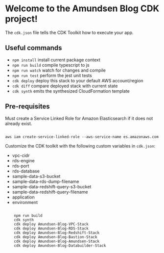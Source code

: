# Welcome to the Amundsen Blog CDK project!

The `cdk.json` file tells the CDK Toolkit how to execute your app.

## Useful commands

 * `npm install`     install current package context
 * `npm run build`   compile typescript to js
 * `npm run watch`   watch for changes and compile
 * `npm run test`    perform the jest unit tests
 * `cdk deploy`      deploy this stack to your default AWS account/region
 * `cdk diff`        compare deployed stack with current state
 * `cdk synth`       emits the synthesized CloudFormation template

 ## Pre-requisites

Must create a Service Linked Role for Amazon Elasticsearch if it does not already exist.

<pre><code>
aws iam create-service-linked-role --aws-service-name es.amazonaws.com
</code></pre>

Customize the CDK toolkit with the following custom variables in `cdk.json`:
<ul>
    <li>vpc-cidr</li>
    <li>rds-engine</li>
    <li>rds-port</li>
    <li>rds-database</li>
    <li>sample-data-s3-bucket</li>
    <li>sample-data-rds-dump-filename</li>
    <li>sample-data-redshift-query-s3-bucket</li>
    <li>sample-data-redshift-query-filename</li>
    <li>application</li>
    <li>environment</li>
</ul>

<pre><code>
    npm run build
    cdk synth
    cdk deploy Amundsen-Blog-VPC-Stack
    cdk deploy Amundsen-Blog-RDS-Stack
    cdk deploy Amundsen-Blog-Redshift-Stack
    cdk deploy Amundsen-Blog-Bastion-Stack
    cdk deploy Amundsen-Blog-Amundsen-Stack
    cdk deploy Amundsen-Blog-Databuilder-Stack
</code></pre>
